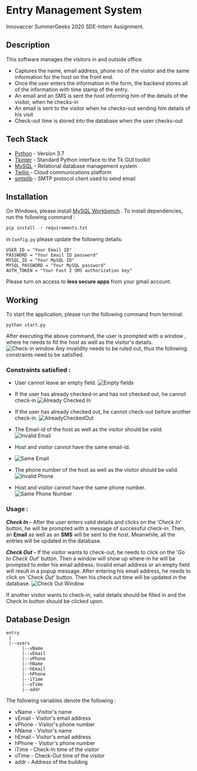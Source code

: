 #  Entry Management System

Innovaccer SummerGeeks 2020 SDE-Intern Assignment.

## Description

This software manages the visitors in and outside office.
  - Captures the name, email address, phone no of the visitor and the same information for the host on the front end.
  - Once the user enters the information in the form, the backend stores all of the information with time stamp of the entry.
  - An email and an SMS is sent the host informing him of the details of the visitor, when he checks-in
  - An email is sent to the visitor when he checks-out sending him details of his visit
  - Check-out time is stored into the database when the user checks-out


## Tech Stack

* [Python](https://www.python.org/about/) - Version 3.7
* [Tkinter](https://docs.python.org/2/library/tkinter.html) - Standard Python interface to the Tk GUI toolkit
* [MySQL](https://www.mysql.com/) - Relational database management system
* [Twilio  ](https://www.twilio.com/)  - Cloud communications platform
* [smtplib](https://docs.python.org/3/library/smtplib.html) - SMTP protocol client used to send email

## Installation 

On Windows, please  install [MySQL Workbench](https://dev.mysql.com/downloads/workbench/) .
To install dependencies, run the following command :
```sh 
pip install -r requirements.txt
```

in ```Config.py``` please update the following details:
```
USER_ID = "Your Email ID"
PASSWORD = "Your Email ID password"
MYSQL_ID = "Your MySQL ID"  
MYSQL_PASSWORD = "Your MySQL password"
AUTH_TOKEN = "Your Fast 2 SMS authorization key"
```
Please turn on access to **less secure apps** from your gmail account.

## Working
To start the application, please run the following command from terminal:
```
python start.py
```
After executing the above command, the user is prompted with a window ,  where he needs to fill the host as well as the visitor's details. 
![Check-in window]([https://github.com/ShivamS72/Entry-Management-System/blob/master/images/CheckInWindow.PNG](https://github.com/ShivamS72/Entry-Management-System/blob/master/images/CheckInWindow.PNG))
Any invalidity needs to be ruled out, thus the following constraints need to be satisfied.
###  Constraints satisfied :
- User cannot leave an empty field.
![Empty fields]([https://github.com/ShivamS72/Entry-Management-System/blob/master/images/CheckInWindow.PNG](https://github.com/ShivamS72/Entry-Management-System/blob/master/images/empty.PNG))

- If the user has already checked-in and has not checked out, he cannot check-in
 ![Already Checked In]([https://github.com/ShivamS72/Entry-Management-System/blob/master/images/CheckInWindow.PNG](https://github.com/ShivamS72/Entry-Management-System/blob/master/images/AlreadyCheckedIn.PNG))
- If the user has already checked out, he cannot check-out before another check-in.
![AlreadyCheckedOut]([https://github.com/ShivamS72/Entry-Management-System/blob/master/images/CheckInWindow.PNG](https://github.com/ShivamS72/Entry-Management-System/blob/master/images/AlreadyCheckedOut.PNG))
- The Email-id of the host as well as the visitor should be valid.
![Invalid Email]([https://github.com/ShivamS72/Entry-Management-System/blob/master/images/CheckInWindow.PNG](https://github.com/ShivamS72/Entry-Management-System/blob/master/images/InvalidEmail.PNG))
- Host and visitor cannot have the same email-id.
- ![Same Email]([https://github.com/ShivamS72/Entry-Management-System/blob/master/images/CheckInWindow.PNG](https://github.com/ShivamS72/Entry-Management-System/blob/master/images/SameEmail.PNG))
- The phone number of the host as well as the visitor should be valid. ![Invalid Phone]([https://github.com/ShivamS72/Entry-Management-System/blob/master/images/CheckInWindow.PNG](https://github.com/ShivamS72/Entry-Management-System/blob/master/images/InvalidPhone.PNG))
- Host and visitor cannot have the same phone number.
![Same Phone Number]([https://github.com/ShivamS72/Entry-Management-System/blob/master/images/CheckInWindow.PNG](https://github.com/ShivamS72/Entry-Management-System/blob/master/images/SamePhone.PNG))

### Usage :

 
***Check In -*** After the user enters valid details and clicks on the '*Check In*' button, he will be prompted with a message of successful check-in. Then, an **Email** as well as an **SMS** will be sent to the host. Meanwhile,  all the entries will be updated in the database.

***Check Out -*** If the visitor wants to check-out, he needs to click on the  '*Go to Check Out*' button. Then a window will show up where-in he will be prompted to enter his email address. Invalid email address or an empty field will result in a popup message. After entering his email address, he needs to click on '*Check Out*' button. Then his check out time will be updated in the database.
![Check Out Window]([https://github.com/ShivamS72/Entry-Management-System/blob/master/images/CheckInWindow.PNG](https://github.com/ShivamS72/Entry-Management-System/blob/master/images/CheckOutWindow.PNG))

If another visitor wants to check-in, valid details should be filled in and the Check In button should be clicked upon. 

## Database Design

```
entry
 |
 |--users
      |--vName
      |--vEmail
      |--vPhone
      |--hName
      |--hEmail
      |--hPhone
      |--iTime
      |--oTime
      |--addr
```
The following variables denote the following :
- vName - Visitor's name
- vEmail - Visitor's email address
- vPhone - Visitor's phone number
- hName - Visitor's name
- hEmail - Visitor's email address
- hPhone - Visitor's phone number
- iTime - Check-In time of the visitor
- oTime - Check-Out time of the visitor
- addr - Address of the building

